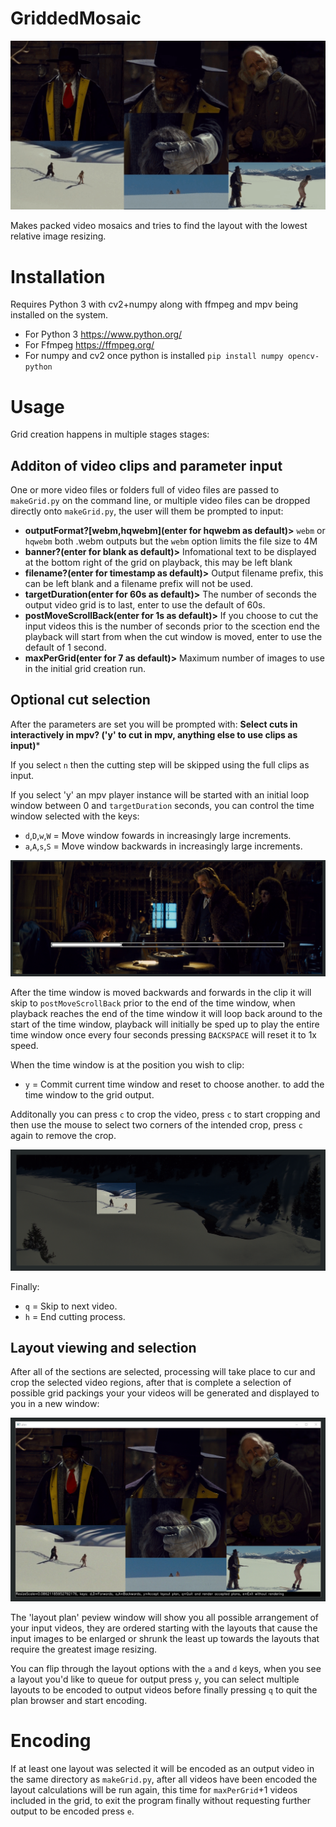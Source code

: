 # GriddedMosaic

![Low res output example](https://raw.githubusercontent.com/dfaker/GriddedMosaic/master/GridOutput.gif)

Makes packed video mosaics and tries to find the layout with the lowest relative image resizing.

# Installation

Requires Python 3 with cv2+numpy along with ffmpeg and mpv being installed on the system.

- For Python 3 https://www.python.org/
- For Ffmpeg https://ffmpeg.org/
- For numpy and cv2 once python is installed `pip install numpy opencv-python`

# Usage

Grid creation happens in multiple stages stages:

## Additon of video clips and parameter input
One or more video files or folders full of video files are passed to `makeGrid.py` on the command line, or multiple video files can be dropped directly onto `makeGrid.py`, the user will them be prompted to input:

- **outputFormat?[webm,hqwebm](enter for hqwebm as default)>** `webm` or `hqwebm` both .webm outputs but the `webm` option limits the file size to 4M
- **banner?(enter for blank as default)>** Infomational text to be displayed at the bottom right of the grid on playback, this may be left blank
- **filename?(enter for timestamp as default)>** Output filename prefix, this can be left blank and a filename prefix will not be used.
- **targetDuration(enter for 60s as default)>** The number of seconds the output video grid is to last, enter to use the default of 60s.
- **postMoveScrollBack(enter for 1s as default)>** If you choose to cut the input videos this is the number of seconds prior to the scection end the playback will start from when the cut window is moved, enter to use the default of 1 second.
- **maxPerGrid(enter for 7 as default)>** Maximum number of images to use in the initial grid creation run.

## Optional cut selection
After the parameters are set you will be prompted with:
**Select cuts in interactively in mpv? ('y' to cut in mpv, anything else to use clips as input)***

If you select `n` then the cutting step will be skipped using the full clips as input.

If you select 'y' an mpv player instance will be started with an initial loop window between 0 and `targetDuration` seconds, you can control the time window selected with the keys:

- `d`,`D`,`w`,`W` = Move window fowards in increasingly large increments.
- `a`,`A`,`s`,`S` = Move window backwards in increasingly large increments.

![Time window selection](https://raw.githubusercontent.com/dfaker/GriddedMosaic/master/UI%20-%20Cut%20Window%20Selection.png?raw=true)

After the time window is moved backwards and forwards in the clip it will skip to `postMoveScrollBack` prior to the end of the time window, when playback reaches the end of the time window it will loop back around to the start of the time window, playback will initially be sped up to play the entire time window once every four seconds pressing `BACKSPACE` will reset it to 1x speed.

When the time window is at the position you wish to clip:
- `y` = Commit current time window and reset to choose another.
to add the time window to the grid output.

Additonally you can press `c` to crop the video, press `c` to start cropping and then use the mouse to select two corners of the intended crop, press `c` again to remove the crop. 

![Crop selection](https://raw.githubusercontent.com/dfaker/GriddedMosaic/master/UI%20-%20Crop%20Selection.png?raw=true)

Finally:
- `q` = Skip to next video.
- `h` = End cutting process.

## Layout viewing and selection

After all of the sections are selected, processing will take place to cur and crop the selected video regions, after that is complete a selection of possible grid packings your your videos will be generated and displayed to you in a new window:

![Layout Plan Selection](https://raw.githubusercontent.com/dfaker/GriddedMosaic/master/UI%20-%20Layout%20Plan%20Selection.png?raw=true)

The 'layout plan' peview window will show you all possible arrangement of your input videos, they are ordered starting with the layouts that cause the input images to be enlarged or shrunk the least up towards the layouts that require the greatest image resizing.

You can flip through the layout options with the `a` and `d` keys, when you see a layout you'd like to queue for output press `y`, you can select multiple layouts to be encoded to output videos before finally pressing `q` to quit the plan browser and start encoding.

# Encoding
If at least one layout was selected it will be encoded as an output video in the same directory as `makeGrid.py`, after all videos have been encoded the layout calculations will be run again, this time for `maxPerGrid`+1 videos included in the grid, to exit the program finally without requesting further output to be encoded press `e`.
